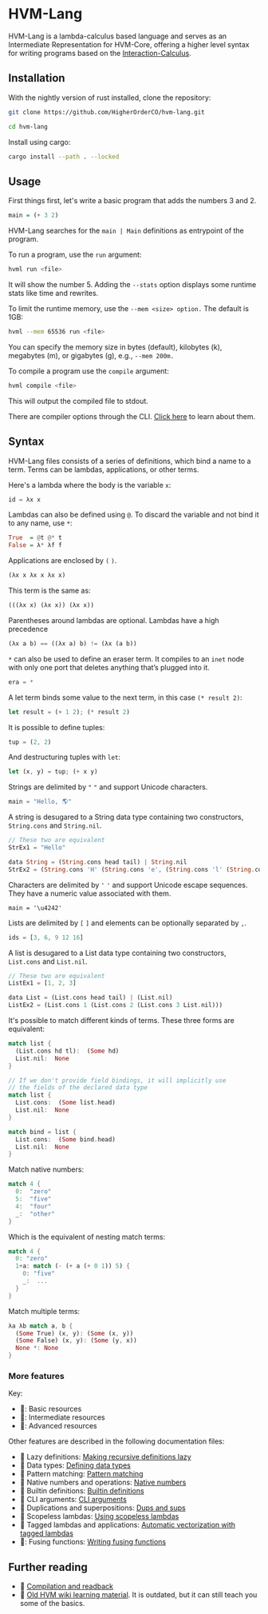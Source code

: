 # HVM-Lang

HVM-Lang is a lambda-calculus based language and serves as an Intermediate Representation for HVM-Core, offering a higher level syntax for writing programs based on the [Interaction-Calculus](https://github.com/VictorTaelin/Interaction-Calculus#interaction-calculus).

## Installation

With the nightly version of rust installed, clone the repository:
```bash
git clone https://github.com/HigherOrderCO/hvm-lang.git

cd hvm-lang
```

Install using cargo:
```bash
cargo install --path . --locked
```

## Usage

First things first, let's write a basic program that adds the numbers 3 and 2.

```hs
main = (+ 3 2)
```

HVM-Lang searches for the `main | Main` definitions as entrypoint of the program.

To run a program, use the `run` argument:
```bash
hvml run <file>
```

It will show the number 5.
Adding the `--stats` option displays some runtime stats like time and rewrites.

To limit the runtime memory, use the `--mem <size> option.` The default is 1GB:
```bash
hvml --mem 65536 run <file>
```
You can specify the memory size in bytes (default), kilobytes (k), megabytes (m), or gigabytes (g), e.g., `--mem 200m.`

To compile a program use the `compile` argument:
```bash
hvml compile <file>
```
This will output the compiled file to stdout.

There are compiler options through the CLI. [Click here](docs/compiler-options.md) to learn about them.

## Syntax

HVM-Lang files consists of a series of definitions, which bind a name to a term. Terms can be lambdas, applications, or other terms.

Here's a lambda where the body is the variable `x`:
```rs
id = λx x
```

Lambdas can also be defined using `@`.
To discard the variable and not bind it to any name, use `*`:
```hs
True  = @t @* t
False = λ* λf f
```

Applications are enclosed by `(` `)`.
```rs
(λx x λx x λx x)
```
This term is the same as:
```rs
(((λx x) (λx x)) (λx x))
```
Parentheses around lambdas are optional. Lambdas have a high precedence

```rust
(λx a b) == ((λx a) b) != (λx (a b))
```

`*` can also be used to define an eraser term.
It compiles to an `inet` node with only one port that deletes anything that’s plugged into it.
```rs
era = *
```

A let term binds some value to the next term, in this case `(* result 2)`:
```rs
let result = (+ 1 2); (* result 2)
```

It is possible to define tuples:
```rs
tup = (2, 2)
```

And destructuring tuples with `let`:
```rs
let (x, y) = tup; (+ x y)
```

Strings are delimited by `"` `"` and support Unicode characters.
```rs
main = "Hello, 🌎"
```
A string is desugared to a String data type containing two constructors, `String.cons` and `String.nil`.
```rs
// These two are equivalent
StrEx1 = "Hello"

data String = (String.cons head tail) | String.nil
StrEx2 = (String.cons 'H' (String.cons 'e', (String.cons 'l' (String.cons 'l', (String.cons 'o' String.nil)))))
```

Characters are delimited by `'` `'` and support Unicode escape sequences. They have a numeric value associated with them.
```
main = '\u4242'
```

Lists are delimited by `[` `]` and elements can be optionally separated by `,`.
```rs
ids = [3, 6, 9 12 16]
```
A list is desugared to a List data type containing two constructors, `List.cons` and `List.nil`.
```rs
// These two are equivalent
ListEx1 = [1, 2, 3]

data List = (List.cons head tail) | (List.nil)
ListEx2 = (List.cons 1 (List.cons 2 (List.cons 3 List.nil)))
```

It's possible to match different kinds of terms. These three forms are equivalent:
```rs
match list {
  (List.cons hd tl):  (Some hd)
  List.nil:  None
}

// If we don't provide field bindings, it will implicitly use
// the fields of the declared data type
match list {
  List.cons:  (Some list.head)
  List.nil:  None
}

match bind = list {
  List.cons:  (Some bind.head)
  List.nil:  None
}
```

Match native numbers:
```rs
match 4 {
  0:  "zero"
  5:  "five"
  4:  "four"
  _:  "other"
}
```

Which is the equivalent of nesting match terms:
```rs
match 4 {
  0: "zero"
  1+a: match (- (+ a (+ 0 1)) 5) {
    0: "five"
    _:  ...
  }
}
```

Match multiple terms:
```rs
λa λb match a, b {
  (Some True) (x, y): (Some (x, y))
  (Some False) (x, y): (Some (y, x))
  None *: None
}
```

### More features

Key:
- &#128215;: Basic resources
- &#128217;: Intermediate resources
- &#128213;: Advanced resources

Other features are described in the following documentation files:

- &#128215; Lazy definitions: [Making recursive definitions lazy](docs/lazy-definitions.md)
- &#128215; Data types: [Defining data types](docs/defining-data-types.md)
- &#128215; Pattern matching: [Pattern matching](docs/pattern-matching.md)
- &#128215; Native numbers and operations: [Native numbers](docs/native-numbers.md)
- &#128215; Builtin definitions: [Builtin definitions](docs/builtin-defs.md)
- &#128215; CLI arguments: [CLI arguments](docs/cli-arguments.md)
- &#128217; Duplications and superpositions: [Dups and sups](docs/dups-and-sups.md)
- &#128217; Scopeless lambdas: [Using scopeless lambdas](docs/using-scopeless-lambdas.md)
- &#128217; Tagged lambdas and applications: [Automatic vectorization with tagged lambdas](docs/automatic-vectorization-with-tagged-lambdas.md)
- &#128213;: Fusing functions: [Writing fusing functions](docs/writing-fusing-functions.md)

## Further reading

- &#128217; [Compilation and readback](docs/compilation-and-readback.md)
- &#128217; [Old HVM wiki learning material](https://github.com/HigherOrderCO/HVM/wiki/HVM-Wiki). It is outdated, but it can still teach you some of the basics.
